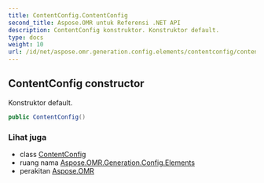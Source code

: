 ```yaml
---
title: ContentConfig.ContentConfig
second_title: Aspose.OMR untuk Referensi .NET API
description: ContentConfig konstruktor. Konstruktor default.
type: docs
weight: 10
url: /id/net/aspose.omr.generation.config.elements/contentconfig/contentconfig/
---
```

## ContentConfig constructor

Konstruktor default.

```csharp
public ContentConfig()
```

### Lihat juga

* class [ContentConfig](../)
* ruang nama [Aspose.OMR.Generation.Config.Elements](../../contentconfig/)
* perakitan [Aspose.OMR](../../../)



